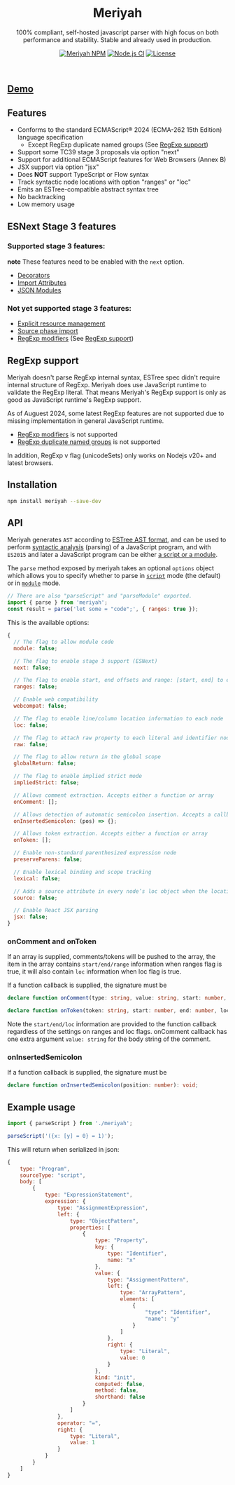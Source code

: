 <h1 align="center">Meriyah</h1>

<p align="center"> 100% compliant, self-hosted javascript parser with high focus on both performance and stability. Stable and already used in production.</p>

<p align="center">
    <a href="https://www.npmjs.com/package/meriyah"><img src="https://img.shields.io/npm/v/meriyah.svg?style=flat-square" alt="Meriyah NPM"/></a>
    <a href="https://github.com/meriyah/meriyah/actions/workflows/node.js.yml"><img src="https://github.com/meriyah/meriyah/actions/workflows/node.js.yml/badge.svg" alt="Node.js CI"/></a>
    <a href="https://github.com/meriyah/meriyah/blob/master/LICENSE.md"><img src="https://img.shields.io/github/license/meriyah/meriyah.svg" alt="License" /></a>
</p>

<br>

## [Demo](https://meriyah.github.io/meriyah)

## Features

- Conforms to the standard ECMAScript® 2024 (ECMA-262 15th Edition) language specification
  - Except RegExp duplicate named groups (See [RegExp support](#regexp-support))
- Support some TC39 stage 3 proposals via option "next"
- Support for additional ECMAScript features for Web Browsers (Annex B)
- JSX support via option "jsx"
- Does **NOT** support TypeScript or Flow syntax
- Track syntactic node locations with option "ranges" or "loc"
- Emits an ESTree-compatible abstract syntax tree
- No backtracking
- Low memory usage

## ESNext Stage 3 features

### Supported stage 3 features:

**note** These features need to be enabled with the `next` option.

- [Decorators](https://github.com/tc39/proposal-decorators)
- [Import Attributes](https://github.com/tc39/proposal-import-attributes)
- [JSON Modules](https://github.com/tc39/proposal-json-modules)

### Not yet supported stage 3 features:

- [Explicit resource management](https://github.com/tc39/proposal-explicit-resource-management)
- [Source phase import](https://github.com/tc39/proposal-source-phase-imports)
- [RegExp modifiers](https://github.com/tc39/proposal-regexp-modifiers) (See [RegExp support](#regexp-support))

## RegExp support

Meriyah doesn't parse RegExp internal syntax, ESTree spec didn't require internal structure of RegExp. Meriyah
does use JavaScript runtime to validate the RegExp literal. That means Meriyah's RegExp support is only as good
as JavaScript runtime's RegExp support.

As of Auguest 2024, some latest RegExp features are not supported due to missing implementation in general
JavaScript runtime.

- [RegExp modifiers](https://github.com/tc39/proposal-regexp-modifiers) is not supported
- [RegExp duplicate named groups](https://github.com/tc39/proposal-duplicate-named-capturing-groups) is not supported

In addition, RegExp v flag (unicodeSets) only works on Nodejs v20+ and latest browsers.

## Installation

```sh
npm install meriyah --save-dev
```

## API

Meriyah generates `AST` according to [ESTree AST format](https://github.com/estree/estree), and can be used to perform [syntactic analysis](https://en.wikipedia.org/wiki/Parsing) (parsing) of a JavaScript program, and with `ES2015` and later a JavaScript program can be either [a script or a module](https://tc39.github.io/ecma262/index.html#sec-ecmascript-language-scripts-and-modules).

The `parse` method exposed by meriyah takes an optional `options` object which allows you to specify whether to parse in [`script`](https://tc39.github.io/ecma262/#sec-parse-script) mode (the default) or in [`module`](https://tc39.github.io/ecma262/#sec-parsemodule) mode.

```js
// There are also "parseScript" and "parseModule" exported.
import { parse } from 'meriyah';
const result = parse('let some = "code";', { ranges: true });
```

This is the available options:

```js
{
  // The flag to allow module code
  module: false;

  // The flag to enable stage 3 support (ESNext)
  next: false;

  // The flag to enable start, end offsets and range: [start, end] to each node
  ranges: false;

  // Enable web compatibility
  webcompat: false;

  // The flag to enable line/column location information to each node
  loc: false;

  // The flag to attach raw property to each literal and identifier node
  raw: false;

  // The flag to allow return in the global scope
  globalReturn: false;

  // The flag to enable implied strict mode
  impliedStrict: false;

  // Allows comment extraction. Accepts either a function or array
  onComment: [];

  // Allows detection of automatic semicolon insertion. Accepts a callback function that will be passed the charater offset where the semicolon was inserted
  onInsertedSemicolon: (pos) => {};

  // Allows token extraction. Accepts either a function or array
  onToken: [];

  // Enable non-standard parenthesized expression node
  preserveParens: false;

  // Enable lexical binding and scope tracking
  lexical: false;

  // Adds a source attribute in every node’s loc object when the locations option is `true`
  source: false;

  // Enable React JSX parsing
  jsx: false;
}
```

### onComment and onToken

If an array is supplied, comments/tokens will be pushed to the array, the item in the array contains `start/end/range` information when ranges flag is true, it will also contain `loc` information when loc flag is true.

If a function callback is supplied, the signature must be

```ts
declare function onComment(type: string, value: string, start: number, end: number, loc: SourceLocation): void;

declare function onToken(token: string, start: number, end: number, loc: SourceLocation): void;
```

Note the `start/end/loc` information are provided to the function callback regardless of the settings on ranges and loc flags. onComment callback has one extra argument `value: string` for the body string of the comment.

### onInsertedSemicolon

If a function callback is supplied, the signature must be

```ts
declare function onInsertedSemicolon(position: number): void;
```

## Example usage

```js
import { parseScript } from './meriyah';

parseScript('({x: [y] = 0} = 1)');
```

This will return when serialized in json:

```js
{
    type: "Program",
    sourceType: "script",
    body: [
        {
            type: "ExpressionStatement",
            expression: {
                type: "AssignmentExpression",
                left: {
                    type: "ObjectPattern",
                    properties: [
                        {
                            type: "Property",
                            key: {
                                type: "Identifier",
                                name: "x"
                            },
                            value: {
                                type: "AssignmentPattern",
                                left: {
                                    type: "ArrayPattern",
                                    elements: [
                                        {
                                            "type": "Identifier",
                                            "name": "y"
                                        }
                                    ]
                                },
                                right: {
                                    type: "Literal",
                                    value: 0
                                }
                            },
                            kind: "init",
                            computed: false,
                            method: false,
                            shorthand: false
                        }
                    ]
                },
                operator: "=",
                right: {
                    type: "Literal",
                    value: 1
                }
            }
        }
    ]
}
```

